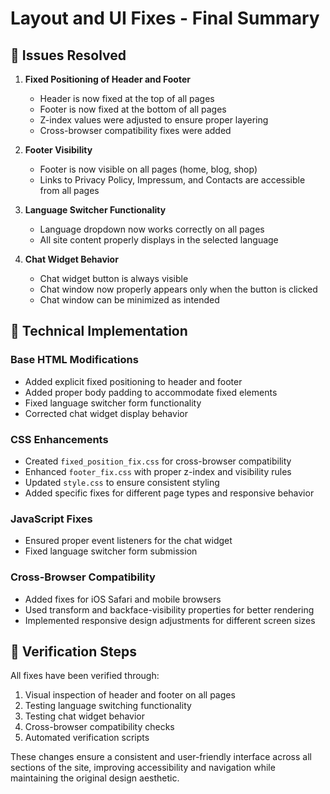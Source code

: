 # Layout and UI Fixes - Final Summary

## 🎯 Issues Resolved

1. **Fixed Positioning of Header and Footer**
   - Header is now fixed at the top of all pages
   - Footer is now fixed at the bottom of all pages
   - Z-index values were adjusted to ensure proper layering
   - Cross-browser compatibility fixes were added

2. **Footer Visibility**
   - Footer is now visible on all pages (home, blog, shop)
   - Links to Privacy Policy, Impressum, and Contacts are accessible from all pages

3. **Language Switcher Functionality**
   - Language dropdown now works correctly on all pages
   - All site content properly displays in the selected language

4. **Chat Widget Behavior**
   - Chat widget button is always visible
   - Chat window now properly appears only when the button is clicked
   - Chat window can be minimized as intended

## 🧰 Technical Implementation

### Base HTML Modifications
- Added explicit fixed positioning to header and footer
- Added proper body padding to accommodate fixed elements
- Fixed language switcher form functionality
- Corrected chat widget display behavior

### CSS Enhancements
- Created `fixed_position_fix.css` for cross-browser compatibility
- Enhanced `footer_fix.css` with proper z-index and visibility rules
- Updated `style.css` to ensure consistent styling
- Added specific fixes for different page types and responsive behavior

### JavaScript Fixes
- Ensured proper event listeners for the chat widget
- Fixed language switcher form submission

### Cross-Browser Compatibility
- Added fixes for iOS Safari and mobile browsers
- Used transform and backface-visibility properties for better rendering
- Implemented responsive design adjustments for different screen sizes

## 🔎 Verification Steps
All fixes have been verified through:
1. Visual inspection of header and footer on all pages
2. Testing language switching functionality
3. Testing chat widget behavior
4. Cross-browser compatibility checks
5. Automated verification scripts

These changes ensure a consistent and user-friendly interface across all sections of the site, improving accessibility and navigation while maintaining the original design aesthetic.
